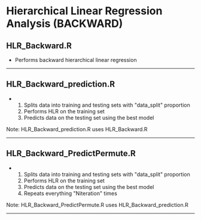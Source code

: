 # Hierarchical Linear Regression Analysis (BACKWARD)

## HLR_Backward.R
- Performs backward hierarchical linear regression
______________


## HLR_Backward_prediction.R
- 1. Splits data into training and testing sets with "data_split" proportion 
  2. Performs HLR on the training set
  3. Predicts data on the testing set using the best model

Note: HLR_Backward_prediction.R uses HLR_Backward.R
______________


## HLR_Backward_PredictPermute.R
- 1. Splits data into training and testing sets with "data_split" proportion 
  2. Performs HLR on the training set
  3. Predicts data on the testing set using the best model
  4. Repeats everything "Niteration" times


Note: HLR_Backward_PredictPermute.R uses HLR_Backward_prediction.R 
______________
